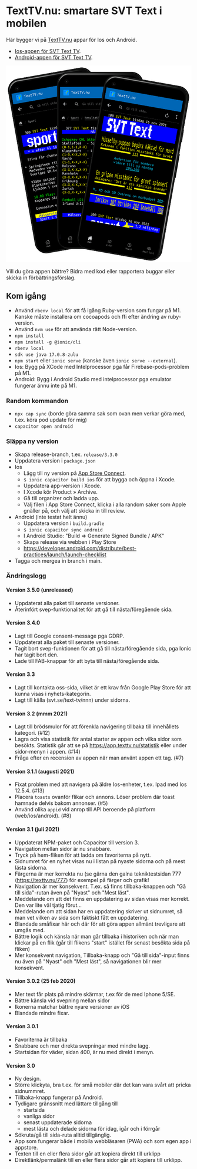 # TextTV.nu: smartare SVT Text i mobilen

Här bygger vi på [TextTV.nu](https://texttv.nu/) appar för Ios och Android.

- [Ios-appen för SVT Text TV](https://itunes.apple.com/se/app/texttv.nu/id607998045).
- [Android-appen för SVT Text TV](https://play.google.com/store/apps/details?id=com.mufflify.TextTVnu2).

<img src="src/images/android-app-screenshot.png" width="640" alt="Skärmdump av appen" />

Vill du göra appen bättre? Bidra med kod eller rapportera buggar eller skicka in förbättringsförslag.

## Kom igång

- Använd `rbenv local` för att få igång Ruby-version som fungar på M1. Kanske måste installera om cocoapods och ffi efter ändring av ruby-version.
- Använd `nvm use` för att använda rätt Node-version.
- `npm install`
- `npm install -g @ionic/cli`
- `rbenv local`
- `sdk use java 17.0.8-zulu`
- `npm start` eller `ionic serve` (kanske även `ionic serve --external`).
- Ios: Bygg på XCode med Intelprocessor pga får Firebase-pods-problem på M1.
- Android: Bygg i Android Studio med intelprocessor pga emulator fungerar ännu inte på M1.

### Random kommandon

- `npx cap sync` (borde göra samma sak som ovan men verkar göra med, t.ex. köra pod update för mig)
- `capacitor open android`

### Släppa ny version

- Skapa release-branch, t.ex. `release/3.3.0`
- Uppdatera version i `package.json`
- Ios
  - Lägg till ny version på [App Store Connect](https://appstoreconnect.apple.com/apps/607998045/appstore/).
  - `$ ionic capacitor build ios` för att bygga och öppna i Xcode.
  - Uppdatera app-version i Xcode.
  - I Xcode kör Product » Archive.
  - Gå till organizer och ladda upp.
  - Välj filen i App Store Connect, klicka i alla random saker som Apple gnäller på, och välj att skicka in till review.
- Android (inte testat helt ännu)
  - Uppdatera version i `build.gradle`
  - `$ ionic capacitor sync android`
  - I Android Studio: "Build => Generate Signed Bundle / APK"
  - Skapa release via webben i Play Store
  - https://developer.android.com/distribute/best-practices/launch/launch-checklist
- Tagga och mergea in branch i main.

### Ändringslogg

#### Version 3.5.0 (unreleased)

- Uppdaterat alla paket till senaste versioner.
- Återinfört svep-funktionalitet för att gå till nästa/föregående sida.

#### Version 3.4.0

- Lagt till Google consent-message pga GDRP.
- Uppdaterat alla paket till senaste versioner.
- Tagit bort svep-funktionen för att gå till nästa/föregående sida, pga Ionic har tagit bort den.
- Lade till FAB-knappar för att byta till nästa/föregående sida.

#### Version 3.3

- Lagt till kontakta oss-sida, vilket är ett krav från Google Play Store för att kunna visas i nyhets-kategorin.
- Lagt till källa (svt.se/text-tv/nnn) under sidorna.

#### Version 3.2 (mmm 2021)

- Lagt till brödsmulor för att förenkla navigering tillbaka till innehållets kategori. (#12)
- Lagra och visa statistik för antal starter av appen och vilka sidor som besökts. Statistik går att se på https://app.texttv.nu/statistik eller under sidor-menyn i appen. (#14)
- Fråga efter en recension av appen när man använt appen ett tag. (#7)

#### Version 3.1.1 (augusti 2021)

- Fixat problem med att navigera på äldre Ios-enheter, t.ex. Ipad med Ios 12.5.4. (#13)
- Placera `toasts` ovanför flikar och annons. Löser problem där toast hamnade delvis bakom annonser. (#5)
- Använd olika `appid` vid anrop till API beroende på platform (web/ios/android). (#8)

#### Version 3.1 (juli 2021)

- Uppdaterat NPM-paket och Capacitor till version 3.
- Navigation mellan sidor är nu snabbare.
- Tryck på hem-fliken för att ladda om favoriterna på nytt.
- Sidnumret för en nyhet visas nu i listan på nyaste sidorna och på mest lästa sidorna.
- Färgerna är mer korrekta nu (se gärna den galna tekniktestsidan 777 (https://texttv.nu/777) för exempel på färger och grafik!
- Navigation är mer konsekvent. T.ex. så finns tillbaka-knappen och "Gå till sida"-rutan även på "Nyast" och "Mest läst".
- Meddelande om att det finns en uppdatering av sidan visas mer korrekt. Den var lite väl tjatig förut...
- Meddelande om att sidan har en uppdatering skriver ut sidnumret, så man vet vilken av sida som faktiskt fått en uppdatering.
- Blandade småfixar här och där för att göra appen allmänt trevligare att umgås med.
- Bättre logik och känsla när man går tillbaka i historiken och när man klickar på en flik (går till flikens "start" istället för senast besökta sida på fliken)
- Mer konsekvent navigation, Tillbaka-knapp och "Gå till sida"-input finns nu även på "Nyast" och "Mest läst", så navigationen blir mer konsekvent.

#### Version 3.0.2 (25 feb 2020)

- Mer text får plats på mindre skärmar, t.ex för de med Iphone 5/SE.
- Bättre känsla vid svepning mellan sidor
- Ikonerna matchar bättre nyare versioner av iOS
- Blandade mindre fixar.

#### Version 3.0.1

- Favoriterna är tillbaka
- Snabbare och mer direkta svepningar med mindre lagg.
- Startsidan för väder, sidan 400, är nu med direkt i menyn.

#### Version 3.0

- Ny design.
- Större klickyta, bra t.ex. för små mobiler där det kan vara svårt att pricka sidnummret.
- Tillbaka-knapp fungerar på Android.
- Tydligare gränssnitt med lättare tillgång till
  - startsida
  - vanliga sidor
  - senast uppdaterade sidorna
  - mest lästa och delade sidorna för idag, igår och i förrgår
- Sökruta/gå till sida-ruta alltid tillgänglig.
- App som fungerar både i mobila webbläsaren (PWA) och som egen app i appstore.
- Texten till en eller flera sidor går att kopiera direkt till urklipp
- Direktlänk/permalänk till en eller flera sidor går att kopiera till urklipp.
